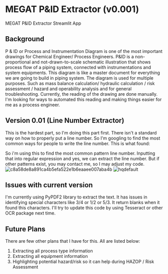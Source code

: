 # MEGAT P&ID Extractor (v0.001)
MEGAT P&ID Extractor Streamlit App

## Background
P & ID or Process and Instrumentation Diagram is one of the most important drawings for Chemical Engineer/ Process Engineers. P&ID is a non-proportional and not-drawn-to-scale schematic illustration that shows process flow of a piping system, connected with instrumentations and system equipments. This diagram is like a master document for everything we are going to build in piping system. The diagram is used for multiple purposes. Such as mass balance calculation/ hydraulic calculation / risk assessment / hazard and operability analysis and for general troubleshooting. Currently, the reading of the drawing are done manually. I'm looking for ways to automated this reading and making things easier for me as a process engineer.

## Version 0.01 (Line Number Extractor)
This is the hardest part, so I'm doing this part first. There isn't a standard way on how to properly put a line number. So I'm googling to find the most common ways for people to write the line number. This is what found:

So i'm using this to find the most common pattern line number. Inputting that into regular expression and yes, we can extract the line number. But if other patterns exist, you may contact me, so I may adjust my code.
![c8a58de8a891ca4b5efa522e1b6eaaee007aba4b](https://github.com/maercaestro/pidextractor/assets/129637227/f110e9b2-ef2d-4285-ba5e-7e9c8a14ac2e)
![hqdefault](https://github.com/maercaestro/pidextractor/assets/129637227/7bd9c972-2cb7-4de5-9205-1cb1c6b26b75)

## Issues with current version
I'm currently using PyPDF2 library to extract the text. It has issues in identifying special characters like 3/4 or 1/2 or 5/3. It return blanks when it found this characters. I'll try to update this code by using Tesseract or other OCR package next time.

## Future Plans
There are few other plans that I have for this. All are listed below:
1. Extracting all process type information
2. Extracting all equipment information
3. Highlighting potential hazard/risk so it can help during HAZOP / Risk Assessment

